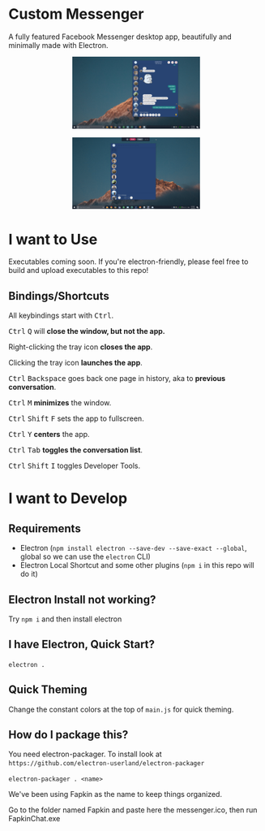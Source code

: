 # Custom Messenger

A fully featured Facebook Messenger desktop app, beautifully and minimally made with Electron.

<p align="center">
    <img src="./img/img1.png" width="50%" alt="Fapkin Preview">
</p>


<p align="center">
    <img src="./img/screencap.gif" width="50%" alt="Fapkin Preview">
</p>


# I want to Use

Executables coming soon. If you're electron-friendly, please feel free to build and upload executables to this repo!

## Bindings/Shortcuts

All keybindings start with <kbd>Ctrl</kbd>.

<kbd>Ctrl</kbd> <kbd>Q</kbd> will **close the window, but not the app.**

Right-clicking the tray icon **closes the app**.

Clicking the tray icon **launches the app**.

<kbd>Ctrl</kbd> <kbd>Backspace</kbd> goes back one page in history, aka to **previous conversation**.

<kbd>Ctrl</kbd> <kbd>M</kbd> **minimizes** the window.

<kbd>Ctrl</kbd> <kbd>Shift</kbd> <kbd>F</kbd> sets the app to fullscreen.

<kbd>Ctrl</kbd> <kbd>Y</kbd> **centers** the app.

<kbd>Ctrl</kbd> <kbd>Tab</kbd> **toggles the conversation list**.

<kbd>Ctrl</kbd> <kbd>Shift</kbd> <kbd>I</kbd> toggles Developer Tools.

# I want to Develop

## Requirements

- Electron (`npm install electron --save-dev --save-exact --global`, global so we can use the `electron` CLI)
- Electron Local Shortcut and some other plugins (`npm i` in this repo will do it)

## Electron Install not working?

Try `npm i` and then install electron

## I have Electron, Quick Start?

`electron .`

## Quick Theming

Change the constant colors at the top of `main.js` for quick theming.

## How do I package this?

You need electron-packager. To install look at `https://github.com/electron-userland/electron-packager` 

`electron-packager . <name>`

We've been using Fapkin as the name to keep things organized.

Go to the folder named Fapkin and paste here the messenger.ico, then run FapkinChat.exe
